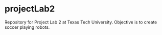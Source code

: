 # projectLab2
Repository for Project Lab 2 at Texas Tech University. Objective is to create soccer playing robots.
